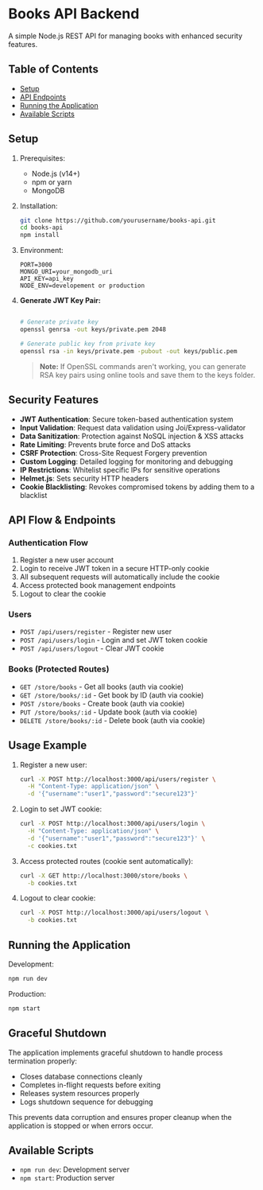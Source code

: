 # Books API Backend

A simple Node.js REST API for managing books with enhanced security features.

## Table of Contents

- [Setup](#setup)
- [API Endpoints](#api-endpoints)
- [Running the Application](#running-the-application)
- [Available Scripts](#available-scripts)

## Setup

1. Prerequisites:
   - Node.js (v14+)
   - npm or yarn
   - MongoDB

2. Installation:
   ```bash
   git clone https://github.com/yourusername/books-api.git
   cd books-api
   npm install
   ```

3. Environment:
   ```
   PORT=3000
   MONGO_URI=your_mongodb_uri
   API_KEY=api_key
   NODE_ENV=developement or production
   ```

4. **Generate JWT Key Pair:**
   ```bash
   
   # Generate private key
   openssl genrsa -out keys/private.pem 2048
   
   # Generate public key from private key
   openssl rsa -in keys/private.pem -pubout -out keys/public.pem
   ```
   
   > **Note:** If OpenSSL commands aren't working, you can generate RSA key pairs using online tools and save them to the keys folder.

## Security Features

- **JWT Authentication**: Secure token-based authentication system
- **Input Validation**: Request data validation using Joi/Express-validator
- **Data Sanitization**: Protection against NoSQL injection & XSS attacks
- **Rate Limiting**: Prevents brute force and DoS attacks
- **CSRF Protection**: Cross-Site Request Forgery prevention
- **Custom Logging**: Detailed logging for monitoring and debugging
- **IP Restrictions**: Whitelist specific IPs for sensitive operations
- **Helmet.js**: Sets security HTTP headers
- **Cookie Blacklisting**: Revokes compromised tokens by adding them to a blacklist

## API Flow & Endpoints

### Authentication Flow
1. Register a new user account
2. Login to receive JWT token in a secure HTTP-only cookie
3. All subsequent requests will automatically include the cookie
4. Access protected book management endpoints
5. Logout to clear the cookie

### Users
- `POST /api/users/register` - Register new user
- `POST /api/users/login` - Login and set JWT token cookie
- `POST /api/users/logout` - Clear JWT cookie

### Books (Protected Routes)
- `GET /store/books` - Get all books (auth via cookie)
- `GET /store/books/:id` - Get book by ID (auth via cookie)
- `POST /store/books` - Create book (auth via cookie)
- `PUT /store/books/:id` - Update book (auth via cookie)
- `DELETE /store/books/:id` - Delete book (auth via cookie)

## Usage Example

1. Register a new user:
   ```bash
   curl -X POST http://localhost:3000/api/users/register \
     -H "Content-Type: application/json" \
     -d '{"username":"user1","password":"secure123"}'
   ```

2. Login to set JWT cookie:
   ```bash
   curl -X POST http://localhost:3000/api/users/login \
     -H "Content-Type: application/json" \
     -d '{"username":"user1","password":"secure123"}' \
     -c cookies.txt
   ```

3. Access protected routes (cookie sent automatically):
   ```bash
   curl -X GET http://localhost:3000/store/books \
     -b cookies.txt
   ```

4. Logout to clear cookie:
   ```bash
   curl -X POST http://localhost:3000/api/users/logout \
     -b cookies.txt
   ```

## Running the Application

Development:
```bash
npm run dev
```

Production:
```bash
npm start
```

## Graceful Shutdown

The application implements graceful shutdown to handle process termination properly:

- Closes database connections cleanly
- Completes in-flight requests before exiting
- Releases system resources properly
- Logs shutdown sequence for debugging

This prevents data corruption and ensures proper cleanup when the application is stopped or when errors occur.

## Available Scripts

- `npm run dev`: Development server
- `npm start`: Production server

